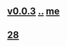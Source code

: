 ## [v0.0.3](https://github.com/littleflute/AS-IT-IS/edit/master/files/2018/july/readme.md) [..](..) [me](https://littleflute.github.io/AS-IT-IS/files/2018/july/)
## [28](28)

